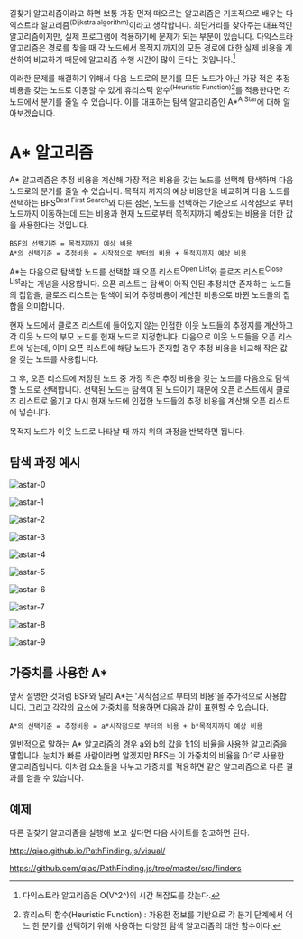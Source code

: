 길찾기 알고리즘이라고 하면 보통 가장 먼저 떠오르는 알고리즘은 기초적으로 배우는 다익스트라 알고리즘<sup>(Dijkstra algorithm)</sup>이라고 생각합니다. 최단거리를 찾아주는 대표적인 알고리즘이지만, 실제 프로그램에 적용하기에 문제가 되는 부분이 있습니다. 다익스트라 알고리즘은 경로를 찾을 때 각 노드에서 목적지 까지의 모든 경로에 대한 실제 비용을 계산하여 비교하기 때문에 알고리즘 수행 시간이 많이 든다는 것입니다.[^Dijkstra-Time]

[^Dijkstra-Time]: 다익스트라 알고리즘은 O(V^2^)의 시간 복잡도를 갖는다.

 이러한 문제를 해결하기 위해서 다음 노드로의 분기를 모든 노드가 아닌 가장 적은 추정 비용을 갖는 노드로 이동할 수 있게 휴리스틱 함수<sup>(Heuristic Function)</sup>[^Heuristic-Function]를 적용한다면 각 노드에서 분기를 줄일 수 있습니다. 이를 대표하는 탐색 알고리즘인 A*<sup>A Star</sup>에 대해 알아보겠습니다.

[^Heuristic-Function]: 휴리스틱 함수(Heuristic Function) : 가용한 정보를 기반으로 각 분기 단계에서 어느 한 분기를 선택하기 위해 사용하는 다양한 탐색 알고리즘의 대안 함수이다.

# A* 알고리즘

 A* 알고리즘은 추정 비용을 계산해 가장 적은 비용을 갖는 노드를 선택해 탐색하며 다음 노드로의 분기를 줄일 수 있습니다. 목적지 까지의 예상 비용만을 비교하여 다음 노드를 선택하는 BFS<sup>Best First Search</sup>와 다른 점은, 노드를 선택하는 기준으로 시작점으로 부터 노드까지 이동하는데 드는 비용과 현재 노드로부터 목적지까지 예상되는 비용을 더한 값을 사용한다는 것입니다.

```
BSF의 선택기준 = 목적지까지 예상 비용
A*의 선택기준 = 추정비용 = 시작점으로 부터의 비용 + 목적지까지 예상 비용
```

 A*는 다음으로 탐색할 노드를 선택할 때 오픈 리스트<sup>Open List</sup>와 클로즈 리스트<sup>Close List</sup>라는 개념을 사용합니다. 오픈 리스트는 탐색이 아직 안된 추정치만 존재하는 노드들의 집합을, 클로즈 리스트는 탐색이 되어 추정비용이 계산된 비용으로 바뀐 노드들의 집합을 의미합니다.

 현재 노드에서 클로즈 리스트에 들어있지 않는 인접한 이웃 노드들의 추정지를 계산하고 각 이웃 노드의 부모 노드를 현재 노드로 지정합니다. 다음으로 이웃 노드들을 오픈 리스트에 넣는데, 이미 오픈 리스트에 해당 노드가 존재할 경우 추정 비용을 비교해 작은 값을 갖는 노드를 사용합니다.

 그 후, 오픈 리스트에 저장된 노드 중 가장 작은 추정 비용을 갖는 노드를 다음으로 탐색할 노드로 선택합니다. 선택된 노드는 탐색이 된 노드이기 때문에 오픈 리스트에서 클로즈 리스트로 옮기고 다시 현재 노드에 인접한 노드들의 추정 비용을 계산해 오픈 리스트에 넣습니다.

 목적지 노드가 이웃 노드로 나타날 때 까지 위의 과정을 반복하면 됩니다.

## 탐색 과정 예시

![astar-0](https://user-images.githubusercontent.com/18159012/38462570-6850a3a0-3b24-11e8-8bc8-9513b1ccfc74.png)

![astar-1](https://user-images.githubusercontent.com/18159012/38462574-748d2116-3b24-11e8-8bd9-e9060a714cc1.png)

![astar-2](https://user-images.githubusercontent.com/18159012/38462575-7cb1c932-3b24-11e8-802e-80140d2ade2b.png)

![astar-3](https://user-images.githubusercontent.com/18159012/38462577-83709a1e-3b24-11e8-9297-38346867375c.png)

![astar-4](https://user-images.githubusercontent.com/18159012/38462580-8b912b1e-3b24-11e8-8868-4ca62110d15c.png)

![astar-5](https://user-images.githubusercontent.com/18159012/38462584-98e1e862-3b24-11e8-9d16-ed8894fb41fa.png)

![astar-6](https://user-images.githubusercontent.com/18159012/38462586-a2141810-3b24-11e8-9bca-e89e998650a7.png)

![astar-7](https://user-images.githubusercontent.com/18159012/38462588-aa9010b6-3b24-11e8-9a3b-927278b456a9.png)

![astar-8](https://user-images.githubusercontent.com/18159012/38462655-c80c7390-3b25-11e8-8746-61b718b2865f.png)

![astar-9](https://user-images.githubusercontent.com/18159012/38462662-dc7fef32-3b25-11e8-85f0-0aad2390fc03.png)

## 가중치를 사용한 A*

 앞서 설명한 것처럼 BSF와 달리 A*는 '시작점으로 부터의 비용'을 추가적으로 사용합니다. 그리고 각각의 요소에 가중치를 적용하면 다음과 같이 표현할 수 있습니다.

```
A*의 선택기준 = 추정비용 = a*시작점으로 부터의 비용 + b*목적지까지 예상 비용
```

 일반적으로 말하는 A* 알고리즘의 경우 a와 b의 값을 1:1의 비율을 사용한 알고리즘을 말합니다. 눈치가 빠른 사람이라면 알겠지만 BFS는 이 가중치의 비율을 0:1로 사용한 알고리즘입니다. 이처럼 요소들을 나누고 가중치를 적용하면 같은 알고리즘으로 다른 결과를 얻을 수 있습니다.

## 예제

다른 길찾기 알고리즘을 실행해 보고 싶다면 다음 사이트를 참고하면 된다.

http://qiao.github.io/PathFinding.js/visual/

https://github.com/qiao/PathFinding.js/tree/master/src/finders